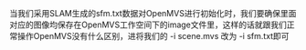 当我们采用SLAM生成的sfm.txt数据对OpenMVS进行初始化时，我们要确保里面对应的图像均保存在OpenMVS工作空间下的image文件里，这样的话就跟我们正常操作OpenMVS没有什么区别，进将我们的 -i scene.mvs 改为 -i sfm.txt即可